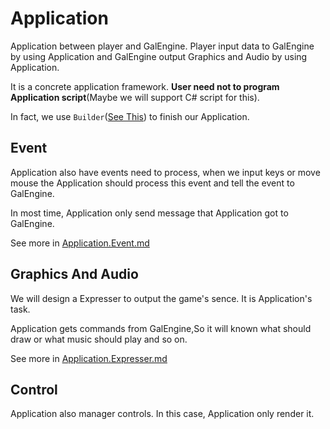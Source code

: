 # Application 

Application between player and GalEngine. Player input data to GalEngine by using Application and GalEngine output Graphics and Audio by using Application.

It is a concrete application framework. **User need not to program Application script**(Maybe we will support C# script for this). 

In fact, we use `Builder`([See This](https://github.com/LinkClinton/Builder)) to finish our Application.

## Event

Application also have events need to process, when we input keys or move mouse the Application should process this event and tell the event to GalEngine.

In most time, Application only send message that Application got to GalEngine.

See more in [Application.Event.md](/Application.Event.md)

## Graphics And Audio 

We will design a Expresser to output the game's sence. It is Application's task.

Application gets commands from GalEngine,So it will known what should draw or what music should play and so on. 

See more in [Application.Expresser.md](/Application.Expresser.md)

## Control 

Application also manager controls.
In this case, Application only render it.
